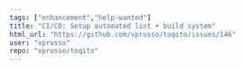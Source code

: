 ```yaml
---
tags: ["enhancement","help-wanted"]
title: "CI/CD: Setup automated lint + build system"
html_url: "https://github.com/vprusso/toqito/issues/146"
user: "vprusso"
repo: "vprusso/toqito"
---
```


